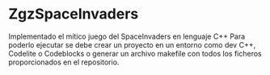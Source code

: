 # ZgzSpaceInvaders
Implementado el mítico juego del SpaceInvaders en lenguaje C++
Para poderlo ejecutar se debe crear un proyecto en un entorno como dev C++, Codelite o Codeblocks
o generar un archivo makefile con todos los ficheros proporcionados en el repositorio.
